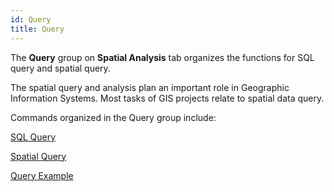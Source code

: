```yaml
---
id: Query
title: Query
---
```

The **Query** group on **Spatial Analysis** tab organizes the functions for SQL query and spatial query.

The spatial query and analysis plan an important role in Geographic Information Systems. Most tasks of GIS projects relate to spatial data query.

Commands organized in the Query group include:

[SQL Query](SQLQuery)

[Spatial Query](SpatialQuery)

[Query Example](QueryExample)

